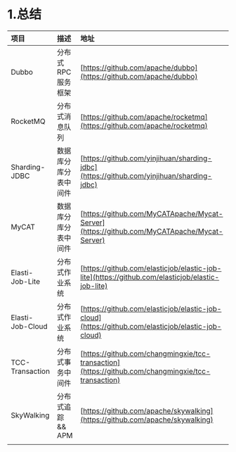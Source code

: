 # 1.总结

| 项目 | 描述 | 地址 |
| :--- | :--- | :--- |
| Dubbo | 分布式 RPC 服务框架 | [https://github.com/apache/dubbo](https://github.com/apache/dubbo) |
| RocketMQ | 分布式消息队列 | [https://github.com/apache/rocketmq](https://github.com/apache/rocketmq) |
| Sharding-JDBC | 数据库分库分表中间件 | [https://github.com/yinjihuan/sharding-jdbc](https://github.com/yinjihuan/sharding-jdbc) |
| MyCAT | 数据库分库分表中间件 | [https://github.com/MyCATApache/Mycat-Server](https://github.com/MyCATApache/Mycat-Server) |
| Elasti-Job-Lite | 分布式作业系统 | [https://github.com/elasticjob/elastic-job-lite](https://github.com/elasticjob/elastic-job-lite) |
| Elasti-Job-Cloud | 分布式作业系统 | [https://github.com/elasticjob/elastic-job-cloud](https://github.com/elasticjob/elastic-job-cloud) |
| TCC-Transaction | 分布式事务中间件 | [https://github.com/changmingxie/tcc-transaction](https://github.com/changmingxie/tcc-transaction) |
| SkyWalking | 分布式追踪 && APM | [https://github.com/apache/skywalking](https://github.com/apache/skywalking) |
|  |  |  |



